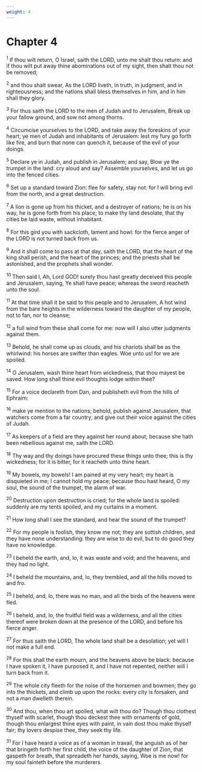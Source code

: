 ```yaml
---
weight: 4
---
```


# Chapter 4

<sup>1</sup> If thou wilt return, O Israel, saith the LORD, unto me shalt thou return: and if thou wilt put away thine abominations out of my sight, then shalt thou not be removed; 

<sup>2</sup> and thou shalt swear, As the LORD liveth, in truth, in judgment, and in righteousness; and the nations shall bless themselves in him, and in him shall they glory. 

<sup>3</sup> For thus saith the LORD to the men of Judah and to Jerusalem, Break up your fallow ground, and sow not among thorns. 

<sup>4</sup> Circumcise yourselves to the LORD, and take away the foreskins of your heart, ye men of Judah and inhabitants of Jerusalem: lest my fury go forth like fire, and burn that none can quench it, because of the evil of your doings. 

<sup>5</sup> Declare ye in Judah, and publish in Jerusalem; and say, Blow ye the trumpet in the land: cry aloud and say? Assemble yourselves, and let us go into the fenced cities. 

<sup>6</sup> Set up a standard toward Zion: flee for safety, stay not: for I will bring evil from the north, and a great destruction. 

<sup>7</sup> A lion is gone up from his thicket, and a destroyer of nations; he is on his way, he is gone forth from his place; to make thy land desolate, that thy cities be laid waste, without inhabitant. 

<sup>8</sup> For this gird you with sackcloth, lament and howl: for the fierce anger of the LORD is not turned back from us. 

<sup>9</sup> And it shall come to pass at that day, saith the LORD, that the heart of the king shall perish, and the heart of the princes; and the priests shall be astonished, and the prophets shall wonder. 

<sup>10</sup> Then said I, Ah, Lord GOD! surely thou hast greatly deceived this people and Jerusalem, saying, Ye shall have peace; whereas the sword reacheth unto the soul. 

<sup>11</sup> At that time shall it be said to this people and to Jerusalem, A hot wind from the bare heights in the wilderness toward the daughter of my people, not to fan, nor to cleanse; 

<sup>12</sup> a full wind from these shall come for me: now will I also utter judgments against them. 

<sup>13</sup> Behold, he shall come up as clouds, and his chariots shall be as the whirlwind: his horses are swifter than eagles. Woe unto us! for we are spoiled. 

<sup>14</sup> O Jerusalem, wash thine heart from wickedness, that thou mayest be saved. How long shall thine evil thoughts lodge within thee? 

<sup>15</sup> For a voice declareth from Dan, and publisheth evil from the hills of Ephraim: 

<sup>16</sup> make ye mention to the nations; behold, publish against Jerusalem, that watchers come from a far country, and give out their voice against the cities of Judah. 

<sup>17</sup> As keepers of a field are they against her round about; because she hath been rebellious against me, saith the LORD. 

<sup>18</sup> Thy way and thy doings have procured these things unto thee; this is thy wickedness; for it is bitter, for it reacheth unto thine heart. 

<sup>19</sup> My bowels, my bowels! I am pained at my very heart; my heart is disquieted in me; I cannot hold my peace; because thou hast heard, O my soul, the sound of the trumpet, the alarm of war. 

<sup>20</sup> Destruction upon destruction is cried; for the whole land is spoiled: suddenly are my tents spoiled, and my curtains in a moment. 

<sup>21</sup> How long shall I see the standard, and hear the sound of the trumpet? 

<sup>22</sup> For my people is foolish, they know me not; they are sottish children, and they have none understanding: they are wise to do evil, but to do good they have no knowledge. 

<sup>23</sup> I beheld the earth, and, lo, it was waste and void; and the heavens, and they had no light. 

<sup>24</sup> I beheld the mountains, and, lo, they trembled, and all the hills moved to and fro. 

<sup>25</sup> I beheld, and, lo, there was no man, and all the birds of the heavens were fled. 

<sup>26</sup> I beheld, and, lo, the fruitful field was a wilderness, and all the cities thereof were broken down at the presence of the LORD, and before his fierce anger. 

<sup>27</sup> For thus saith the LORD, The whole land shall be a desolation; yet will I not make a full end. 

<sup>28</sup> For this shall the earth mourn, and the heavens above be black: because I have spoken it, I have purposed it, and I have not repented, neither will I turn back from it. 

<sup>29</sup> The whole city fleeth for the noise of the horsemen and bowmen; they go into the thickets, and climb up upon the rocks: every city is forsaken, and not a man dwelleth therein. 

<sup>30</sup> And thou, when thou art spoiled, what wilt thou do? Though thou clothest thyself with scarlet, though thou deckest thee with ornaments of gold, though thou enlargest thine eyes with paint, in vain dost thou make thyself fair; thy lovers despise thee, they seek thy life. 

<sup>31</sup> For I have heard a voice as of a woman in travail, the anguish as of her that bringeth forth her first child, the voice of the daughter of Zion, that gaspeth for breath, that spreadeth her hands, saying, Woe is me now! for my soul fainteth before the murderers. 


